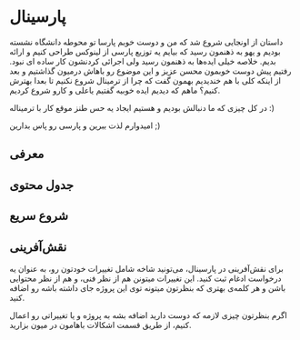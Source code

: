# پارسینال
داستان از اونجایی شروع شد که من و دوست خوبم پارسا تو محوطه دانشگاه نشسته بودیم و یهو به ذهنمون رسید که بیایم یه توزیع پارسی از لینوکس طراحی کنیم و ارائه بدیم.
خلاصه خیلی ایده‌ها به ذهنمون رسید ولی اجرائی کردنشون کار ساده ای نبود. رفتیم پیش دوست خوبمون محسن عزیز و این موضوع رو باهاش درمیون گذاشتیم و بعد از اینکه کلی با هم 
خندیدیم بهمون گفت که چرا از ترمینال شروع نکنیم تا بعدا بهترش کنیم؟ ماهم که دیدیم ایده خوبیه گفتیم یا‌علی و کارو شروع کردیم.

در کل چیزی که ما دنبالش بودیم و هستیم ایجاد یه حس طنز موقع کار با ترمیناله :)

امیدوارم لذت ببرین و پارسی رو پاس بدارین ;)

معرفی
-------
جدول محتوی
-------
شروع سریع 
-------
نقش‌آفرینی
-------
برای نقش‌آفرینی در پارسینال، می‌تونید شاخه شامل تغییرات خودتون رو، به عنوان یه درخواست ادغام ثبت کنید. این تغییرات میتونن هم از نظر فنی، و هم از نظر محتوایی باشن و هر کلمه‌ی بهتری که بنظرتون میتونه توی این پروژه جای داشته باشه رو اضافه کنید.

اگرم بنظرتون چیزی لازمه که دوست‌ دارید اضافه بشه به پروژه و یا تغییراتی رو اعمال کنیم، از طریق قسمت اشکالات باهامون در میون بزارید.
